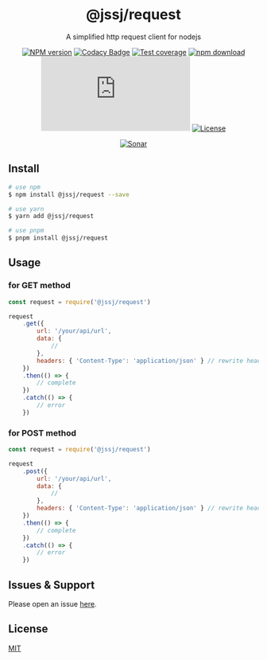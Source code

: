 <div style="text-align: center;" align="center">

# @jssj/request

A simplified http request client for nodejs

[![NPM version][npm-image]][npm-url]
[![Codacy Badge][codacy-image]][codacy-url]
[![Test coverage][codecov-image]][codecov-url]
[![npm download][download-image]][download-url]
[![gzip][gzip-image]][gzip-url]
[![License][license-image]][license-url]

[![Sonar][sonar-image]][sonar-url]

</div>

## Install

```bash
# use npm
$ npm install @jssj/request --save

# use yarn
$ yarn add @jssj/request

# use pnpm
$ pnpm install @jssj/request
```

## Usage

### for GET method

```js
const request = require('@jssj/request')

request
    .get({
        url: '/your/api/url',
        data: {
            //
        },
        headers: { 'Content-Type': 'application/json' } // rewrite headers
    })
    .then(() => {
        // complete
    })
    .catch(() => {
        // error
    })
```

### for POST method

```js
const request = require('@jssj/request')

request
    .post({
        url: '/your/api/url',
        data: {
            //
        },
        headers: { 'Content-Type': 'application/json' } // rewrite headers
    })
    .then(() => {
        // complete
    })
    .catch(() => {
        // error
    })
```

## Issues & Support

Please open an issue [here](https://github.com/saqqdy/@jssj/request/issues).

## License

[MIT](LICENSE)

[npm-image]: https://img.shields.io/npm/v/@jssj/request.svg?style=flat-square
[npm-url]: https://npmjs.org/package/@jssj/request
[codacy-image]: https://app.codacy.com/project/badge/Grade/f70d4880e4ad4f40aa970eb9ee9d0696
[codacy-url]: https://www.codacy.com/gh/saqqdy/@jssj/request/dashboard?utm_source=github.com&utm_medium=referral&utm_content=saqqdy/@jssj/request&utm_campaign=Badge_Grade
[codecov-image]: https://img.shields.io/codecov/c/github/saqqdy/@jssj/request.svg?style=flat-square
[codecov-url]: https://codecov.io/github/saqqdy/@jssj/request?branch=master
[download-image]: https://img.shields.io/npm/dm/@jssj/request.svg?style=flat-square
[download-url]: https://npmjs.org/package/@jssj/request
[gzip-image]: http://img.badgesize.io/https://unpkg.com/@jssj/request/lib/index.js?compression=gzip&label=gzip%20size:%20JS
[gzip-url]: http://img.badgesize.io/https://unpkg.com/@jssj/request/lib/index.js?compression=gzip&label=gzip%20size:%20JS
[license-image]: https://img.shields.io/badge/License-MIT-yellow.svg
[license-url]: LICENSE
[sonar-image]: https://sonarcloud.io/api/project_badges/quality_gate?project=saqqdy_@jssj/request
[sonar-url]: https://sonarcloud.io/dashboard?id=saqqdy_@jssj/request
